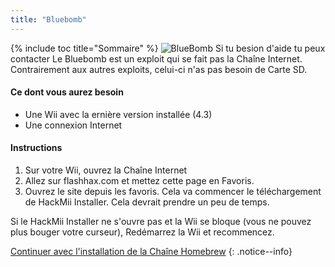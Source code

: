 ```yaml
---
title: "Bluebomb"
---
```


{% include toc title="Sommaire" %}
![BlueBomb](/images/bluebomb.png)
Si tu besion d'aide tu peux contacter
Le Bluebomb est un exploit qui se fait pas la Chaîne Internet. Contrairement aux autres exploits, celui-ci n'as pas besoin de Carte SD.

#### Ce dont vous aurez besoin
* Une Wii avec la ernière version installée (4.3)
* Une connexion Internet

#### Instructions

1. Sur votre Wii, ouvrez la Chaîne Internet
2. Allez sur flashhax.com et mettez cette page en Favoris.
3. Ouvrez le site depuis les favoris. Cela va commencer le téléchargement de HackMii Installer. Cela devrait prendre un peu de temps.

Si le HackMii Installer ne s'ouvre pas et la Wii se bloque (vous ne pouvez plus bouger votre curseur), Redémarrez la Wii et recommencez.

[Continuer avec l'installation de la Chaîne Homebrew](hbc)
{: .notice--info}
